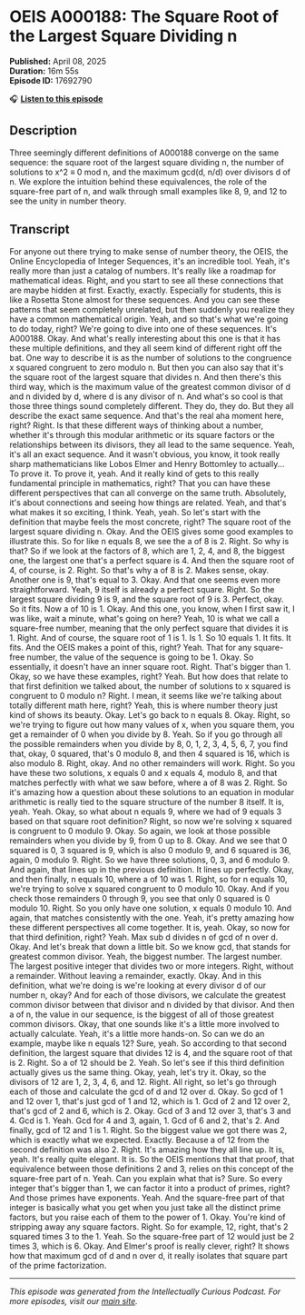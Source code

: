 # OEIS A000188: The Square Root of the Largest Square Dividing n

**Published:** April 08, 2025  
**Duration:** 16m 55s  
**Episode ID:** 17692790

🎧 **[Listen to this episode](https://intellectuallycurious.buzzsprout.com/2529712/episodes/17692790-oeis-a000188-the-square-root-of-the-largest-square-dividing-n)**

## Description

Three seemingly different definitions of A000188 converge on the same sequence: the square root of the largest square dividing n, the number of solutions to x^2 ≡ 0 mod n, and the maximum gcd(d, n/d) over divisors d of n. We explore the intuition behind these equivalences, the role of the square-free part of n, and walk through small examples like 8, 9, and 12 to see the unity in number theory.

## Transcript

For anyone out there trying to make sense of number theory, the OEIS, the Online Encyclopedia of Integer Sequences, it's an incredible tool. Yeah, it's really more than just a catalog of numbers. It's really like a roadmap for mathematical ideas. Right, and you start to see all these connections that are maybe hidden at first. Exactly, exactly. Especially for students, this is like a Rosetta Stone almost for these sequences. And you can see these patterns that seem completely unrelated, but then suddenly you realize they have a common mathematical origin. Yeah, and so that's what we're going to do today, right? We're going to dive into one of these sequences. It's A000188. Okay. And what's really interesting about this one is that it has these multiple definitions, and they all seem kind of different right off the bat. One way to describe it is as the number of solutions to the congruence x squared congruent to zero modulo n. But then you can also say that it's the square root of the largest square that divides n. And then there's this third way, which is the maximum value of the greatest common divisor of d and n divided by d, where d is any divisor of n. And what's so cool is that those three things sound completely different. They do, they do. But they all describe the exact same sequence. And that's the real aha moment here, right? Right. Is that these different ways of thinking about a number, whether it's through this modular arithmetic or its square factors or the relationships between its divisors, they all lead to the same sequence. Yeah, it's all an exact sequence. And it wasn't obvious, you know, it took really sharp mathematicians like Lobos Elmer and Henry Bottomley to actually... To prove it. To prove it, yeah. And it really kind of gets to this really fundamental principle in mathematics, right? That you can have these different perspectives that can all converge on the same truth. Absolutely, it's about connections and seeing how things are related. Yeah, and that's what makes it so exciting, I think. Yeah, yeah. So let's start with the definition that maybe feels the most concrete, right? The square root of the largest square dividing n. Okay. And the OEIS gives some good examples to illustrate this. So for like n equals 8, we see the a of 8 is 2. Right. So why is that? So if we look at the factors of 8, which are 1, 2, 4, and 8, the biggest one, the largest one that's a perfect square is 4. And then the square root of 4, of course, is 2. Right. So that's why a of 8 is 2. Makes sense, okay. Another one is 9, that's equal to 3. Okay. And that one seems even more straightforward. Yeah, 9 itself is already a perfect square. Right. So the largest square dividing 9 is 9, and the square root of 9 is 3. Perfect, okay. So it fits. Now a of 10 is 1. Okay. And this one, you know, when I first saw it, I was like, wait a minute, what's going on here? Yeah, 10 is what we call a square-free number, meaning that the only perfect square that divides it is 1. Right. And of course, the square root of 1 is 1. Is 1. So 10 equals 1. It fits. It fits. And the OEIS makes a point of this, right? Yeah. That for any square-free number, the value of the sequence is going to be 1. Okay. So essentially, it doesn't have an inner square root. Right. That's bigger than 1. Okay, so we have these examples, right? Yeah. But how does that relate to that first definition we talked about, the number of solutions to x squared is congruent to 0 modulo n? Right. I mean, it seems like we're talking about totally different math here, right? Yeah, this is where number theory just kind of shows its beauty. Okay. Let's go back to n equals 8. Okay. Right, so we're trying to figure out how many values of x, when you square them, you get a remainder of 0 when you divide by 8. Yeah. So if you go through all the possible remainders when you divide by 8, 0, 1, 2, 3, 4, 5, 6, 7, you find that, okay, 0 squared, that's 0 modulo 8, and then 4 squared is 16, which is also modulo 8. Right, okay. And no other remainders will work. Right. So you have these two solutions, x equals 0 and x equals 4, modulo 8, and that matches perfectly with what we saw before, where a of 8 was 2. Right. So it's amazing how a question about these solutions to an equation in modular arithmetic is really tied to the square structure of the number 8 itself. It is, yeah. Yeah. Okay, so what about n equals 9, where we had of 9 equals 3 based on that square root definition? Right, so now we're solving x squared is congruent to 0 modulo 9. Okay. So again, we look at those possible remainders when you divide by 9, from 0 up to 8. Okay. And we see that 0 squared is 0, 3 squared is 9, which is also 0 modulo 9, and 6 squared is 36, again, 0 modulo 9. Right. So we have three solutions, 0, 3, and 6 modulo 9. And again, that lines up in the previous definition. It lines up perfectly. Okay, and then finally, n equals 10, where a of 10 was 1. Right, so for n equals 10, we're trying to solve x squared congruent to 0 modulo 10. Okay. And if you check those remainders 0 through 9, you see that only 0 squared is 0 modulo 10. Right. So you only have one solution, x equals 0 modulo 10. And again, that matches consistently with the one. Yeah, it's pretty amazing how these different perspectives all come together. It is, yeah. Okay, so now for that third definition, right? Yeah. Max sub d divides n of gcd of n over d. Okay. And let's break that down a little bit. So we know gcd, that stands for greatest common divisor. Yeah, the biggest number. The largest number. The largest positive integer that divides two or more integers. Right, without a remainder. Without leaving a remainder, exactly. Okay. And in this definition, what we're doing is we're looking at every divisor d of our number n, okay? And for each of those divisors, we calculate the greatest common divisor between that divisor and n divided by that divisor. And then a of n, the value in our sequence, is the biggest of all of those greatest common divisors. Okay, that one sounds like it's a little more involved to actually calculate. Yeah, it's a little more hands-on. So can we do an example, maybe like n equals 12? Sure, yeah. So according to that second definition, the largest square that divides 12 is 4, and the square root of that is 2. Right. So a of 12 should be 2. Yeah. So let's see if this third definition actually gives us the same thing. Okay, yeah, let's try it. Okay, so the divisors of 12 are 1, 2, 3, 4, 6, and 12. Right. All right, so let's go through each of those and calculate the gcd of d and 12 over d. Okay. So gcd of 1 and 12 over 1, that's just gcd of 1 and 12, which is 1. Gcd of 2 and 12 over 2, that's gcd of 2 and 6, which is 2. Okay. Gcd of 3 and 12 over 3, that's 3 and 4. Gcd is 1. Yeah. Gcd for 4 and 3, again, 1. Gcd of 6 and 2, that's 2. And finally, gcd of 12 and 1 is 1. Right. So the biggest value we got there was 2, which is exactly what we expected. Exactly. Because a of 12 from the second definition was also 2. Right. It's amazing how they all line up. It is, yeah. It's really quite elegant. It is. So the OEIS mentions that that proof, that equivalence between those definitions 2 and 3, relies on this concept of the square-free part of n. Yeah. Can you explain what that is? Sure. So every integer that's bigger than 1, we can factor it into a product of primes, right? And those primes have exponents. Yeah. And the square-free part of that integer is basically what you get when you just take all the distinct prime factors, but you raise each of them to the power of 1. Okay. You're kind of stripping away any square factors. Right. So for example, 12, right, that's 2 squared times 3 to the 1. Yeah. So the square-free part of 12 would just be 2 times 3, which is 6. Okay. And Elmer's proof is really clever, right? It shows how that maximum gcd of d and n over d, it really isolates that square part of the prime factorization.

---
*This episode was generated from the Intellectually Curious Podcast. For more episodes, visit our [main site](https://intellectuallycurious.buzzsprout.com).*
